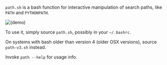`path.sh` is a bash function for interactive manipulation of search paths, like `PATH` and `PYTHONPATH`.

<img src="https://alexhsamuel.github.io/path/path.gif" alt="(demo)"/>

To use it, simply source `path.sh`, possibly in your `~/.bashrc`.  

On systems with bash older than version 4 (older OSX versions), source `path-v3.sh` instead.

Invoke `path --help` for usage info.


